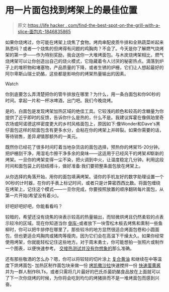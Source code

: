 # 用一片面包找到烤架上的最佳位置

> 原文:[https://life hacker . com/find-the-best-spot-on-the-grill-with-a-slice-面包片-1846835865](https://lifehacker.com/find-the-best-spot-on-the-grill-with-a-slice-of-bread-1846835865)

如果你烧烤过，你可能在烤架上烧焦了食物。烤肉串配皮质牛排和全熟蔬菜听起来熟悉吗？或者一个烧焦的但烤得有问题的鸡胸肉？不会了。今天是你了解燃气烧烤架的第一步——作为特别奖励，我会送你一大堆烤面包。与木炭烧烤架相比，燃气烧烤架可以让你创造出自己的烧火模式，它隐藏着令人讨厌的秘密热点。滴落到炉子上的堆积物和堵塞物，产品质量的下降，或者生锈的炉栅，它们让人想起最好的阿尔卑斯山瑞士奶酪，这些都是影响你的烤架热量输出的因素。

Watch

你到底要怎么弄清楚把你的管牛排放在哪里？为什么，用一条白面包和你90秒的时间。拿起一片和一杯冰啤酒，出门吧。我们今晚烧烤。

是的，白面包是发现烤架加热区域的绝佳工具。它较浅的颜色和较高的含糖量为你提供了近乎即时的反馈，告诉你什么是热的，什么不是。我建议挥霍在像佩珀里奇农场或阿诺德这样密度更大的乡村风格面包上，原因如下:像Wonder和Dave's黑仔面包这样的软面包含有更多水分，会粘在你的烤架上并碎裂。如果你需要的话，等待销售，差异*是*值那额外的一美元。

既然你已经花了很多时间盯着当地杂货店的面包选择，预热你的烤架15-20分钟。把炉栅刮干净，用湿毛巾擦干净多余的臭味——这适用于已经风干的烤架*和*崭新的烤架。一旦你的烤架变得一尘不染，把火调到中火，让温度稳定几分钟。利用这段时间和面包袋上的扭结搏斗，做好准备:我们要把整条面包放在烤架上。

从你选择的角落开始，用你的面包填满烤架。请你的手机友好的数字助理设置一个90秒的计时器，在你的手表上标记时间，或者只是计算密西西比数。将面包缠绕在烤架上，记住这个模式——一旦你完成，你要按照放置的顺序翻转每片面包，从第一片开始(希望没有着火)。

好吧好吧好吧，你能看看吗？

较暗的，希望还没有烧焦的块表示较高的热量输出，而轻微烘烤且仍然柔软的点表示较冷的区域。现在你知道当你 [倒车-](https://heygrillhey.com/grilling-the-perfect-steak/)或者放下一块雪松木板去烤焦和熏制一些鱼柳时，你可以把牛排停在哪里了。那些较冷的地方显然很适合烤面包卷和小圆面包，但也更适合鸡胸肉或猪肉等瘦肉，因为它们会在高温下干燥太久。如果你经常使用烤架，你就能轻松记住这些地方。对于周末勇士，你可能想拍一张照片或制作一个图表，以便快速参考。 [交接热测试并没有你想象的](https://www.weber.com/US/en/grill-skills/mastering-charcoal/charcoal/measuring-heat-the-hand-test/weber-34145.html)那么准确。

还有那些敬酒的怎么办？嗯，你可以将较轻的切片涂上 [复合黄油](https://skillet.lifehacker.com/this-compound-butter-is-basically-duck-frosting-1838492514) 和继续在中等温度下烘烤面包- 加热区制作面包块来做一份 [烤凯撒沙拉](https://skillet.lifehacker.com/these-vegetables-actually-taste-better-burnt-1784522504)快速搅拌一份 [快速蛋黄酱](https://skillet.lifehacker.com/how-to-make-your-own-dukes-style-mayonnaise-1833804415) 并为一群人制作BLTs，或者只需将几片最好的巴氏杀菌奶酪食品放在上面就可以了下一次你烧烤的时候，为你将会吃到均匀的烤猪排而不是一堆烤面包而感到兴奋。